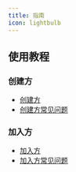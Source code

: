 ```yaml
---
title: 指南
icon: lightbulb
---
```


## 使用教程

### 创建方

- [创建方](bar/baz.md)
- [创建方常见问题](bar/)

### 加入方

- [加入方](foo/ray.md)
- [加入方常见问题](foo/)
